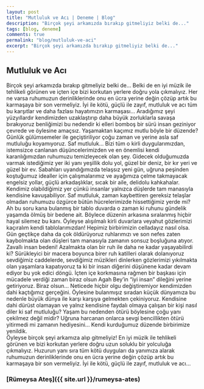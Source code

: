 ```yaml
---
layout: post
title: "Mutluluk ve Acı | Deneme | Blog"
description: "Birçok şeyi arkamızda bırakıp gitmeliyiz belki de..."
tags: [blog, deneme]
comments: true
permalink: "blog/mutluluk-ve-aci"
excerpt: "Birçok şeyi arkamızda bırakıp gitmeliyiz belki de..."
---
```


## Mutluluk ve Acı
Birçok şeyi arkamızda bırakıp gitmeliyiz belki de... Belki de en iyi müzik ile tehlikeli görünen ve içten içe bizi korkutan yerlere doğru yola çıkmalıyız. Her ne varsa ruhumuzun derinliklerinde onu en ücra yerine değin çözüp artık bu karmaşaya bir son vermeliyiz. İyi ile kötü, güçlü ile zayıf, mutluluk ve acı tüm bu karşıtlar ve daha fazlası hayatımızın karmaşası... Aradığımız şeyi yüzyıllardır kendimizden uzaklaştırıp daha büyük zorluklarla savaşa bırakıyoruz benliğimizi bu nedendir ki elleri bomboş bir sürü insan geziniyor çevrede ve öylesine amaçsız. Yaşamaktan kaçımız mutlu böyle bir düzende? Günlük gülümsemeler ile geçiştiriliyor çoğu zaman ve yerine asla saf mutluluğu koyamıyoruz. Saf mutluluk... Bizi tüm o kirli duygularımızdan, istemsizce canlanan düşüncelerimizden ve en önemlisi kendi karanlığımızdan ruhumuzu temizleyecek olan şey. Gidecek olduğumuzda varmak istediğimiz yer iki yanı yeşillik dolu yol, güzel bir deniz, bir kır yeri ve güzel bir ev. Sabahları uyandığımızda telaşsız yeni gün, uğruna peşinden koştuğumuz idealler için çalışmalarımız ve ayağımıza çelme takmayacak engelsiz yollar, güçlü arkadaşlıklar, sıcak bir aile, delidolu kahkahalar. Kendimiz olabildiğimiz yer çünkü insanlar yalnızca düşlerde tam manasıyla kendisine kavuşabiliyor. Saf mutluluk, zaman kaybettiren gereksiz telaşlar olmadan ruhumuzu özgürce bütün hücrelerimizde hissettiğimiz yerde mi? Ah bu soru kana bulanmış bir tablo duvarda o zaman ki ruhunu gündelik yaşamda ölmüş bir bedene ait. Böylece düzenin arkasına sıralanmış hiçbir hayal silemez bu kanı. Öyleyse alışılmalı kirli duvarlara veyahut gözlerimizi kaçıralım kendi tablolarımızdan! Hepimiz birbirimizin celladayız nasıl olsa. Gün geçtikçe daha da çok öldürüyoruz ruhlarımızı ve son nefes zaten kaybolmakta olan düşleri tam manasıyla zamanın sonsuz boşluğuna atıyor. Zavallı insan bedeni! Azalmakta olan bir ruh ile daha ne kadar yaşayabilirdi ki? Sürükleyici bir macera boyunca birer ruh katilleri olarak dolanıyoruz sevdiğimiz caddelerde, sevdiğimiz müzikleri dinlerken gözlerimizi yıkılmakta olan yaşamlara kapatıyoruz ta ki bir insan diğerini düşünene kadar devam ediyor bu yok edici döngü. İçten içe korkmasına rağmen bir başkası için mücadele verdiği zaman biraz olsun Agah Bey’in “iyi insan” dileğini yerine getiriyoruz. Biraz olsun... Neticede hiçbir olgu değiştiremiyor kendimizden dahi kaçtığımız gerçeğini. Öylesine bulanmışız sıradan küçük dünyamıza bu nedenle büyük dünya ile karşı karşıya gelmekten çekiniyoruz. Kendisine dahi dürüst olamayan ve yalnız kendisine faydalı olmaya çalışan bir kişi nasıl diler ki saf mutluluğu?  Yaşam bu nedenden ötürü böylesine çoğu yanı çekilmez değil midir? Uğruna harcanan onlarca sevgi bencillikten ötürü yitirmedi mi zamanın hediyesini... Kendi kurduğumuz düzende birbirimize yenildik.  
Öyleyse birçok şeyi arkamıza alıp gitmeliyiz! En iyi müzik ile tehlikeli görünen ve bizi korkutan yerlere doğru uzun soluklu bir yolculuğa çıkmalıyız. Huzurun yanı sıra tüm kötü duyguları da yanımıza alarak ruhumuzun derinliklerinde onu en ücra yerine değin çözüp artık bu karmaşaya bir son vermeliyiz. İyi ile kötü, güçlü ile zayıf, mutluluk ve acı…

### [Rümeysa Ateş]({{ site.url }}/rumeysa-ates)